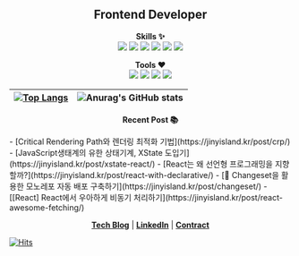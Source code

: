 <h2 align="center">Frontend Developer</h2>
<p align="center">
<strong>Skills ✨</strong><br/>
<img src="https://img.shields.io/badge/HTML-fff?style=for-the-badge&logo=HTML5&logoColor=ff5e57">
<img src="https://img.shields.io/badge/CSS-fff?style=for-the-badge&logo=CSS3&logoColor=4bcffa">
<img src="https://img.shields.io/badge/JavaScript-fff?style=for-the-badge&logo=javascript&logoColor=ffd32a">
<img src="https://img.shields.io/badge/typescript-fff?style=for-the-badge&logo=typescript&logoColor=3178C6">
<img src="https://img.shields.io/badge/React-fff?style=for-the-badge&logo=React&logoColor=0fbcf9">
<img src="https://img.shields.io/badge/jQuery-fff?style=for-the-badge&logo=jQuery&logoColor=c56cf0">
<br/>
</p>
<p align="center">
<strong>Tools ❤️</strong><br/>
<img src="https://img.shields.io/badge/Visual Studio Code-fff?style=for-the-badge&logo=Visual Studio Code&logoColor=34ace0">
<img src="https://img.shields.io/badge/WebStorm-fff?style=for-the-badge&logo=WebStorm&logoColor=000">
<img src="https://img.shields.io/badge/Heroku-fff?style=for-the-badge&logo=Heroku&logoColor=575fcf">
<img src="https://img.shields.io/badge/Notion-fff?style=for-the-badge&logo=Notion&logoColor=4b4b4b">
</p>

| [![Top Langs](https://github-readme-stats.vercel.app/api/top-langs/?username=yondo123&exclude_repo=yondo123.github.io&layout=compact&theme=vue)](https://github.com/anuraghazra/github-readme-stats) | ![Anurag's GitHub stats](https://github-readme-stats.vercel.app/api?username=yondo123&show_icons=true&theme=vue) |
| ---------------------------------------------------------------------------------------------------------------------------------------------------------------------------------------------------- | ---------------------------------------------------------------------------------------------------------------- |

<p align="center"><strong>Recent Post 📚</strong></p>
<!-- BLOG-POST-LIST:START -->
- [Critical Rendering Path와 렌더링 최적화 기법](https://jinyisland.kr/post/crp/)
- [JavaScript생태계의 유한 상태기계, XState 도입기](https://jinyisland.kr/post/xstate-react/)
- [React는 왜 선언형 프로그래밍을 지향할까?](https://jinyisland.kr/post/react-with-declarative/)
- [🦋 Changeset을 활용한 모노레포 자동 배포 구축하기](https://jinyisland.kr/post/changeset/)
- [[React] React에서 우아하게 비동기 처리하기](https://jinyisland.kr/post/react-awesome-fetching/)
<!-- BLOG-POST-LIST:END -->

<p align="center">
  <strong><a href="https://jinyisland.kr">Tech Blog</a></strong> |
  <strong><a href="https://www.linkedin.com/in/seungjin-choi-59a52027a/">LinkedIn</a></strong> |
  <strong><a href="mailto:jinyisland@outlook.com">Contract</a></strong>
</p>

[![Hits](https://hits.seeyoufarm.com/api/count/incr/badge.svg?url=https%3A%2F%2Fgithub.com%2Fyondo123&count_bg=%23546DE5&title_bg=%23FFFFFF&icon=&icon_color=%23E7E7E7&title=%F0%9F%91%8B&edge_flat=false)](https://hits.seeyoufarm.com)
